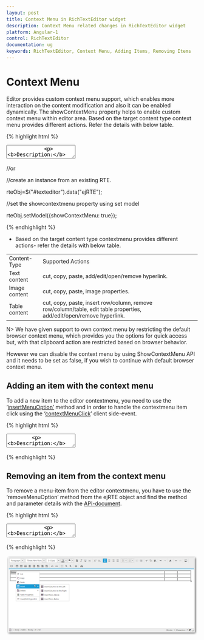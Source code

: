 ```yaml
---
layout: post
title: Context Menu in RichTextEditor widget
description: Context Menu related changes in RichTextEditor widget
platform: Angular-1
control: RichTextEditor
documentation: ug
keywords: RichTextEditor, Context Menu, Adding Items, Removing Items
---
```


# Context Menu 

Editor provides custom context menu support, which enables more interaction on the content modification and also it can be enabled dynamically. The showContextMenu property helps to enable custom context menu within editor area.
Based on the target content type context menu provides different actions. Refer the details with below table.

{% highlight html %}

<textarea id="texteditor" ej-rte e-showcontextmenu="true">
            <p><b>Description:</b></p>
            <p>
                The Rich Text Editor (RTE) control is easy to render in the client side. Customers can easily edit the contents and get the HTML content for the displayed content. A rich text editor control provides users with a toolbar that helps them to apply rich text formats to the text entered in the text area.
            </p>
</textarea>

//or

//create an instance from an existing RTE.

rteObj=$("#texteditor").data("ejRTE");

//set the showcontextmenu property using set model

rteObj.setModel({showContextMenu: true});

{% endhighlight %}

* Based on the target content type contextmenu provides different actions- refer the details with below table.

<table>
<tr>
<td>
Content-Type
</td>
<td>
Supported Actions 
</td>
</tr>
<tr>
<td>
Text content
</td>
<td>
cut, copy, paste, add/edit/open/remove hyperlink.
</td>
</tr>
<tr>
<td>
Image content
</td>
<td>
cut, copy, paste, image properties.
</td>
</tr>
<tr>
<td>
Table content
</td>
<td>
cut, copy, paste, insert row/column, remove row/column/table, edit table properties, add/edit/open/remove hyperlink.
</td>
</tr>
</table>

N> We have given support to own context menu by restricting the default browser context menu, which provides you the options for quick access but, with that clipboard action are restricted based on browser behavior. <BR>

However we can disable the context menu by using ShowContextMenu API and it needs to be set as false, if you wish to continue with default browser context menu.

## Adding an item with the context menu

  To add a new item to the editor contextmenu, you need to use the ‘[insertMenuOption’](http://help.syncfusion.com/api/js/ejrte#methods:insertMenuOption "") method and in order to handle the contextmenu item click using the ‘[contextMenuClick](http://help.syncfusion.com/api/js/ejrte#events:contextMenuClick "")’ client side-event.

{% highlight html %}

 <textarea id="texteditor" ej-rte e-contextmenuclick="menuclick">
        <p><b>Description:</b></p>
        <p>
        The Rich Text Editor (RTE) control is easy to render in the
        client side. Customers can easily edit the contents and get the HTML content for
        the displayed content. A rich text editor control provides users with a toolbar
        that helps them to apply rich text formats to the text entered in the text
        area.
        </p>
</textarea>
<script>

angular.module('rteApp', ['ejangular'])
.controller('RTECtrl', function ($scope) {
        $scope.menuclick = function (args) {
        var rteeObj = $("#texteditor").data("ejRTE");// Inserts new item to the contextmenu 
        rteeObj.insertMenuOption({
                newItem: "Show Table Details",
                targetItem: "Table Properties",
                insertType: ("insertAfter"),
                menuType: { text: false, image: false, hyperlink: false, table: true },
                spriteCssClass: "e-rte-toolbar-icon tableProperties"
        });
        }
});

</script>
{% endhighlight %}


## Removing an item from the context menu

  To remove a menu-item from the editor contextmenu, you have to use the ‘removeMenuOption’ method from the ejRTE object and find the method and parameter details with the [API-document](http://help.syncfusion.com/api/js/ejrte#methods:removeMenuOption "").

{% highlight html %}

 <textarea id="texteditor" ej-rte>
            <p><b>Description:</b></p>
            <p>
				The Rich Text Editor (RTE) control is easy to render in the
			client side. Customers can easily edit the contents and get the HTML content for
			the displayed content. A rich text editor control provides users with a toolbar
			that helps them to apply rich text formats to the text entered in the text
			area. 
			</p>
</textarea>

<script>

var rteeObj = $("#texteditor").data("ejRTE"); 
rteeObj.removeMenuOption("Table-Details");

</script> 

{% endhighlight %}

![](Working-with-Content_images/ContextMenu.png)